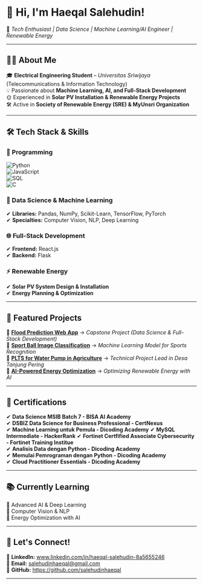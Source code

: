 # **👋 Hi, I'm Haeqal Salehudin!**  
🚀 *Tech Enthusiast | Data Science | Machine Learning/AI Engineer | Renewable Energy*  

---

## **👨‍💻 About Me**  
🎓 **Electrical Engineering Student** – *Universitas Sriwijaya* (Telecommunications & Information Technology)  
💡 Passionate about **Machine Learning, AI, and Full-Stack Development**  
🌞 Experienced in **Solar PV Installation & Renewable Energy Projects**  
🛠 Active in **Society of Renewable Energy (SRE) & MyUnsri Organization**  

---

## **🛠 Tech Stack & Skills**  
### **🔹 Programming**  
![Python](https://img.shields.io/badge/-Python-3776AB?style=flat&logo=python&logoColor=white)  
![JavaScript](https://img.shields.io/badge/-JavaScript-F7DF1E?style=flat&logo=javascript&logoColor=black)  
![SQL](https://img.shields.io/badge/-SQL-4479A1?style=flat&logo=mysql&logoColor=white)  
![C](https://img.shields.io/badge/-C-00599C?style=flat&logo=c&logoColor=white)  

### **🤖 Data Science & Machine Learning**  
✔ **Libraries:** Pandas, NumPy, Scikit-Learn, TensorFlow, PyTorch  
✔ **Specialties:** Computer Vision, NLP, Deep Learning  

### **🌐 Full-Stack Development**  
✔ **Frontend:** React.js  
✔ **Backend:** Flask 

### **⚡ Renewable Energy**  
✔ **Solar PV System Design & Installation**  
✔ **Energy Planning & Optimization**  

---

## **📌 Featured Projects**  
📌 [**Flood Prediction Web App**](#) → *Capstone Project (Data Science & Full-Stack Development)*  
📌 [**Sport Ball Image Classification**](#) → *Machine Learning Model for Sports Recognition*  
📌 [**PLTS for Water Pump in Agriculture**](#) → *Technical Project Lead in Desa Tanjung Pering*  
📌 [**AI-Powered Energy Optimization**](#) → *Optimizing Renewable Energy with AI*  

---

## **📝 Certifications**  
✔ **Data Science MSIB Batch 7 - BISA AI Academy**  
✔ **DSBIZ Data Science for Business Professional - CertNexus**  
✔ **Machine Learning untuk Pemula - Dicoding Academy**
✔ **MySQL Intermediate - HackerRank**
✔ **Fortinet Certfified Associate Cybersecurity - Fortinet Training Institue**  
✔ **Analisis Data dengan Python - Dicoding Academy**  
✔ **Memulai Pemrograman dengan Python - Dicoding Academy**  
✔ **Cloud Practitioner Essentials - Dicoding Academy**

---

## **📚 Currently Learning**  
🎯 Advanced AI & Deep Learning  
🎯 Computer Vision & NLP  
🎯 Energy Optimization with AI  

---

## **📧 Let's Connect!**  
📌 **LinkedIn:** www.linkedin.com/in/haeqal-salehudin-8a5655246  
📌 **Email:** salehudinhaeqal@gmail.com  
📌 **GitHub:** https://github.com/salehudinhaeqal

---
